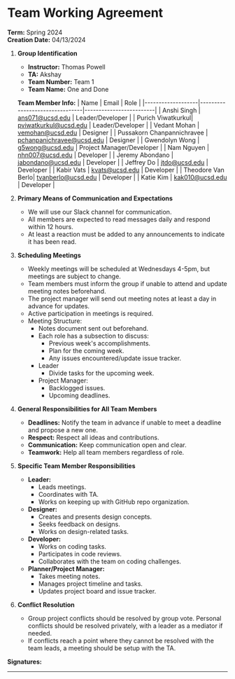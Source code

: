 # Team Working Agreement
**Term:** Spring 2024  
**Creation Date:** 04/13/2024

1. **Group Identification**  
   - **Instructor:** Thomas Powell  
   - **TA:** Akshay  
   - **Team Number:** Team 1  
   - **Team Name:** One and Done

   **Team Member Info:**
   | Name              | Email                          | Role                    |
   |-------------------|--------------------------------|-------------------------|
   | Anshi Singh       | ans071@ucsd.edu                | Leader/Developer        |
   | Purich Viwatkurkul| pviwatkurkul@ucsd.edu          | Leader/Developer        |
   | Vedant Mohan      | vemohan@ucsd.edu                | Designer               |
   | Pussakorn Chanpannichravee | pchanpanichravee@ucsd.edu | Designer            |
   | Gwendolyn Wong    | g5wong@ucsd.edu                 | Project Manager/Developer |
   | Nam Nguyen        | nhn007@ucsd.edu                 | Developer              |
   | Jeremy Abondano   | jabondano@ucsd.edu              | Developer              |
   | Jeffrey Do        | jtdo@ucsd.edu                   | Developer              |
   | Kabir Vats        | kvats@ucsd.edu                  | Developer              |
   | Theodore Van Berlo| tvanberlo@ucsd.edu              | Developer              |
   | Katie Kim         | kak010@ucsd.edu                 | Developer              |

3. **Primary Means of Communication and Expectations**  
   - We will use our Slack channel for communication.
   - All members are expected to read messages daily and respond within 12 hours.
   - At least a reaction must be added to any announcements to indicate it has been read.

4. **Scheduling Meetings**  
   - Weekly meetings will be scheduled at Wednesdays 4-5pm, but meetings are subject to change.
   - Team members must inform the group if unable to attend and update meeting notes beforehand.
   - The project manager will send out meeting notes at least a day in advance for updates.
   - Active participation in meetings is required.
   - Meeting Structure:
     - Notes document sent out beforehand.
     - Each role has a subsection to discuss:
       - Previous week's accomplishments.
       - Plan for the coming week.
       - Any issues encountered/update issue tracker.
     - Leader
       - Divide tasks for the upcoming week.
     - Project Manager:
       - Backlogged issues.
       - Upcoming deadlines.

5. **General Responsibilities for All Team Members**  
   - **Deadlines:** Notify the team in advance if unable to meet a deadline and propose a new one.
   - **Respect:** Respect all ideas and contributions.
   - **Communication:** Keep communication open and clear.
   - **Teamwork:** Help all team members regardless of role.

6. **Specific Team Member Responsibilities**  
   - **Leader:**
     - Leads meetings.
     - Coordinates with TA.
     - Works on keeping up with GitHub repo organization.
   - **Designer:**
     - Creates and presents design concepts.
     - Seeks feedback on designs.
     - Works on design-related tasks.
   - **Developer:**
     - Works on coding tasks.
     - Participates in code reviews.
     - Collaborates with the team on coding challenges.
   - **Planner/Project Manager:**
     - Takes meeting notes.
     - Manages project timeline and tasks.
     - Updates project board and issue tracker.

7. **Conflict Resolution**  
   - Group project conflicts should be resolved by group vote. Personal conflicts should be resolved privately, with a leader as a mediator if needed.
   - If conflicts reach a point where they cannot be resolved with the team leads, a meeting should be setup with the TA.

**Signatures:**  

__________________
